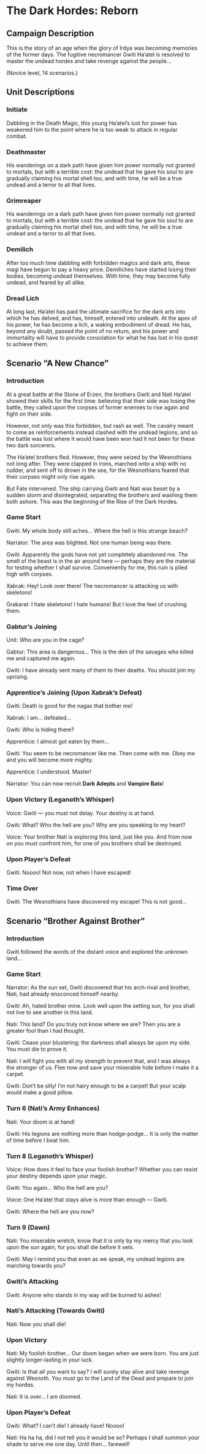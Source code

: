 # The Dark Hordes: Reborn

## Campaign Description

This is the story of an age when the glory of Irdya was becoming memories of the former days. The fugitive necromancer Gwiti Ha’atel is resolved to master the undead hordes and take revenge against the people...

(Novice level, 14 scenarios.)

## Unit Descriptions

### Initiate

Dabbling in the Death Magic, this young Ha’atel’s lust for power has weakened him to the point where he is too weak to attack in regular combat.

### Deathmaster

His wanderings on a dark path have given him power normally not granted to mortals, but with a terrible cost: the undead that he gave his soul to are gradually claiming his mortal shell too, and with time, he will be a true undead and a terror to all that lives.

### Grimreaper

His wanderings on a dark path have given him power normally not granted to mortals, but with a terrible cost: the undead that he gave his soul to are gradually claiming his mortal shell too, and with time, he will be a true undead and a terror to all that lives.

### Demilich

After too much time dabbling with forbidden magics and dark arts, these magi have begun to pay a heavy price. Demiliches have started losing their bodies, becoming undead themselves. With time, they may become fully undead, and feared by all alike.

### Dread Lich

At long last, Ha’atel has paid the ultimate sacrifice for the dark arts into which he has delved, and has, himself, entered into undeath. At the apex of his power, he has become a lich, a waking embodiment of dread. He has, beyond any doubt, passed the point of no return, and his power and immortality will have to provide consolation for what he has lost in his quest to achieve them.

## Scenario “A New Chance”

### Introduction

At a great battle at the Stone of Erzen, the brothers Gwiti and Nati Ha’atel showed their skills for the first time: believing that their side was losing the battle, they called upon the corpses of former enemies to rise again and fight on their side.

However, not only was this forbidden, but rash as well. The cavalry meant to come as reinforcements instead clashed with the undead legions, and so the battle was lost where it would have been won had it not been for these two dark sorcerers.

The Ha’atel brothers fled. However, they were seized by the Wesnothians not long after. They were clapped in irons, marched onto a ship with no rudder, and sent off to drown in the sea, for the Wesnothians feared that their corpses might only rise again.

But Fate intervened. The ship carrying Gwiti and Nati was beset by a sudden storm and disintegrated, separating the brothers and washing them both ashore. This was the beginning of the Rise of the Dark Hordes.

### Game Start

Gwiti: My whole body still aches... Where the hell is this strange beach?

Narrator: The area was blighted. Not one human being was there.

Gwiti: Apparently the gods have not yet completely abandoned me. The smell of the beast is in the air around here — perhaps they are the material for testing whether I shall survive. Conveniently for me, this ruin is piled high with corpses.

Xabrak: Hey! Look over there! The necromancer is attacking us with skeletons!

Grakarat: I hate skeletons! I hate humans! But I love the feel of crushing them.

### Gabtur’s Joining

Unit: Who are you in the cage?

Gabtur: This area is dangerous... This is the den of the savages who killed me and captured me again.

Gwiti: I have already sent many of them to their deaths. You should join my uprising.

### Apprentice’s Joining (Upon Xabrak’s Defeat)

Gwiti: Death is good for the nagas that bother me!

Xabrak: I am... defeated...

Gwiti: Who is hiding there?

Apprentice: I almost got eaten by them...

Gwiti: You seem to be necromancer like me. Then come with me. Obey me and you will become more mighty.

Apprentice: I understood. Master!

Narrator: You can now recruit **Dark Adepts** and **Vampire Bats**!

### Upon Victory (Leganoth’s Whisper)

Voice: Gwiti — you must not delay. Your destiny is at hand.

Gwiti: What? Who the hell are you? Why are you speaking to my heart?

Voice: Your brother Nati is exploring this land, just like you. And from now on you must confront him, for one of you brothers shall be destroyed.

### Upon Player’s Defeat

Gwiti: Noooo! Not now, not when I have escaped!

### Time Over

Gwiti: The Wesnothians have discovered my escape! This is not good...

## Scenario “Brother Against Brother”

### Introduction

Gwiti followed the words of the distant voice and explored the unknown land...

### Game Start

Narrator: As the sun set, Gwiti discovered that his arch-rival and brother, Nati, had already ensconced himself nearby.

Gwiti: Ah, hated brother mine. Look well upon the setting sun, for you shall not live to see another in this land.

Nati: This land? Do you truly not know where we are? Then you are a greater fool than I had thought.

Gwiti: Cease your blustering; the darkness shall always be upon my side. You must die to prove it.

Nati: I will fight you with all my strength to prevent that, and I was always the stronger of us. Flee now and save your miserable hide before I make it a carpet.

Gwiti: Don’t be silly! I’m not hairy enough to be a carpet! But your scalp would make a good pillow.

### Turn 6 (Nati’s Army Enhances)

Nati: Your doom is at hand!

Gwiti: His legions are nothing more than hodge-podge... It is only the matter of time before I beat him.

### Turn 8 (Leganoth’s Whisper)

Voice: How does it feel to face your foolish brother? Whether you can resist your destiny depends upon your magic.

Gwiti: You again... Who the hell are you?

Voice: One Ha’atel that stays alive is more than enough — Gwiti.

Gwiti: Where the hell are you now?

### Turn 9 (Dawn)

Nati: You miserable wretch, know that it is only by my mercy that you look upon the sun again, for you shall die before it sets.

Gwiti: May I remind you that even as we speak, my undead legions are marching towards you?

### Gwiti’s Attacking

Gwiti: Anyone who stands in my way will be burned to ashes!

### Nati’s Attacking (Towards Gwiti)

Nati: Now you shall die!

### Upon Victory

Nati: My foolish brother... Our doom began when we were born. You are just slightly longer-lasting in your luck.

Gwiti: Is that all you want to say? I will surely stay alive and take revenge against Wesnoth. You must go to the Land of the Dead and prepare to join my hordes.

Nati: It is over... I am doomed.

### Upon Player’s Defeat

Gwiti: What? I can’t die! I already have! Noooo!

Nati: Ha ha ha, did I not tell you it would be so? Perhaps I shall summon your shade to serve me one day. Until then... farewell!
